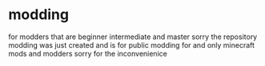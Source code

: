 # modding
for modders that are beginner intermediate and master
sorry the repository modding was just created and is for public modding for and only minecraft mods and
modders sorry for the inconvenienice
